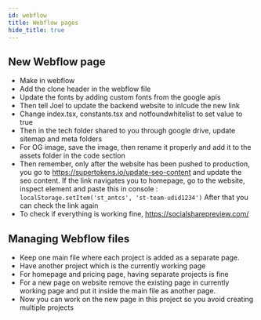 ```yaml
---
id: webflow
title: Webflow pages
hide_title: true
---
```


## New Webflow page

- Make in webflow
- Add the clone header in the webflow file
- Update the fonts by adding custom fonts from the google apis
- Then tell Joel to update the backend website to inlcude the new link
- Change index.tsx, constants.tsx and notfoundwhitelist to set value to true
- Then in the tech folder shared to you through google drive, update sitemap and meta folders
- For OG image, save the image, then rename it properly and add it to the assets folder in the code section
- Then remember, only after the website has been pushed to production, you go to https://supertokens.io/update-seo-content and update the seo content. If the link navigates you to homepage, go to the website, inspect element and paste this in console : `localStorage.setItem('st_antcs', 'st-team-udid1234')` After that you can check the link again
- To check if everything is working fine, https://socialsharepreview.com/

## Managing Webflow files
- Keep one main file where each project is added as a separate page.
- Have another project which is the currently working page
- For homepage and pricing page, having separate projects is fine
- For a new page on website remove the existing page in currently working page and put it inside the main file as another page.
- Now you can work on the new page in this project so you avoid creating multiple projects